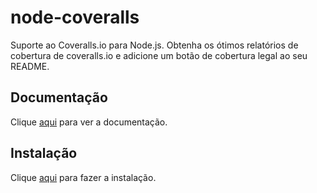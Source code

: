 # node-coveralls

Suporte ao Coveralls.io para Node.js. Obtenha os ótimos relatórios de cobertura de coveralls.io e adicione um botão de cobertura legal ao seu README.

## Documentação

Clique [aqui](https://github.com/nickmerwin/node-coveralls) para ver a documentação.

## Instalação

Clique [aqui](https://www.npmjs.com/package/coveralls) para fazer a instalação.

